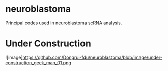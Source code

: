 # neuroblastoma

Principal codes used in neuroblastoma scRNA analysis.

# Under Construction
![image]https://github.com/Dongrui-fdu/neuroblastoma/blob/image/under-construction_geek_man_01.png

